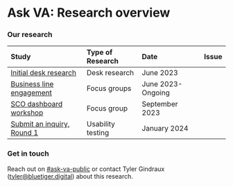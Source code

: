 # Ask VA: Research overview

### Our research

|Study|Type of Research|Date|Issue|
|:--|:--|:--|:--|
|[Initial desk research](https://github.com/department-of-veterans-affairs/va.gov-team/blob/master/products/ask-va/research/Notes/2023-06-Initial%20desk%20research.md)|Desk research|June 2023||
|[Business line engagement](https://github.com/department-of-veterans-affairs/va.gov-team/tree/master/products/ask-va/research/Business%20line%20engagement)|Focus groups|June 2023-Ongoing||
|[SCO dashboard workshop](https://github.com/department-of-veterans-affairs/va.gov-team/tree/master/products/ask-va/research/SCO%20dashboard%20workshop)|Focus group|September 2023||
|[Submit an inquiry, Round 1](https://github.com/department-of-veterans-affairs/va.gov-team/tree/master/products/ask-va/research/Submit%20and%20review%20an%20inquiry)|Usability testing|January 2024||

### Get in touch

Reach out on [#ask-va-public](https://dsva.slack.com/archives/C05A2F6DEAE) or contact Tyler Gindraux (tyler@bluetiger.digital) about this research.

